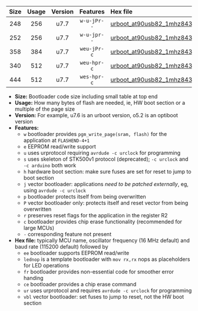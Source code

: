 |Size|Usage|Version|Features|Hex file|
|:-:|:-:|:-:|:-:|:--|
|248|256|u7.7|`w-u-jPr--`|[urboot_at90usb82_1mhz8432_9600bps_lednop_ur_vbl.hex](https://raw.githubusercontent.com/stefanrueger/urboot.hex/main/mcus/at90usb82/fcpu_1mhz8432/9600_bps/urboot_at90usb82_1mhz8432_9600bps_lednop_ur_vbl.hex)|
|252|256|u7.7|`w-u-jpr--`|[urboot_at90usb82_1mhz8432_9600bps_lednop_fr_ur_vbl.hex](https://raw.githubusercontent.com/stefanrueger/urboot.hex/main/mcus/at90usb82/fcpu_1mhz8432/9600_bps/urboot_at90usb82_1mhz8432_9600bps_lednop_fr_ur_vbl.hex)|
|358|384|u7.7|`weu-jPr-c`|[urboot_at90usb82_1mhz8432_9600bps_ee_lednop_fr_ce_ur_vbl.hex](https://raw.githubusercontent.com/stefanrueger/urboot.hex/main/mcus/at90usb82/fcpu_1mhz8432/9600_bps/urboot_at90usb82_1mhz8432_9600bps_ee_lednop_fr_ce_ur_vbl.hex)|
|340|512|u7.7|`weu-hpr-c`|[urboot_at90usb82_1mhz8432_9600bps_ee_lednop_fr_ce_ur.hex](https://raw.githubusercontent.com/stefanrueger/urboot.hex/main/mcus/at90usb82/fcpu_1mhz8432/9600_bps/urboot_at90usb82_1mhz8432_9600bps_ee_lednop_fr_ce_ur.hex)|
|444|512|u7.7|`wes-hpr-c`|[urboot_at90usb82_1mhz8432_9600bps_ee_lednop_fr_ce.hex](https://raw.githubusercontent.com/stefanrueger/urboot.hex/main/mcus/at90usb82/fcpu_1mhz8432/9600_bps/urboot_at90usb82_1mhz8432_9600bps_ee_lednop_fr_ce.hex)|

- **Size:** Bootloader code size including small table at top end
- **Usage:** How many bytes of flash are needed, ie, HW boot section or a multiple of the page size
- **Version:** For example, u7.6 is an urboot version, o5.2 is an optiboot version
- **Features:**
  + `w` bootloader provides `pgm_write_page(sram, flash)` for the application at `FLASHEND-4+1`
  + `e` EEPROM read/write support
  + `u` uses urprotocol requiring `avrdude -c urclock` for programming
  + `s` uses skeleton of STK500v1 protocol (deprecated); `-c urclock` and `-c arduino` both work
  + `h` hardware boot section: make sure fuses are set for reset to jump to boot section
  + `j` vector bootloader: applications *need to be patched externally*, eg, using `avrdude -c urclock`
  + `p` bootloader protects itself from being overwritten
  + `P` vector bootloader only: protects itself and reset vector from being overwritten
  + `r` preserves reset flags for the application in the register R2
  + `c` bootloader provides chip erase functionality (recommended for large MCUs)
  + `-` corresponding feature not present
- **Hex file:** typically MCU name, oscillator frequency (16 MHz default) and baud rate (115200 default) followed by
  + `ee` bootloader supports EEPROM read/write
  + `lednop` is a template bootloader with `mov rx,rx` nops as placeholders for LED operations
  + `fr` bootloader provides non-essential code for smoother error handing
  + `ce` bootloader provides a chip erase command
  + `ur` uses urprotocol and requires `avrdude -c urclock` for programming
  + `vbl` vector bootloader: set fuses to jump to reset, not the HW boot section
